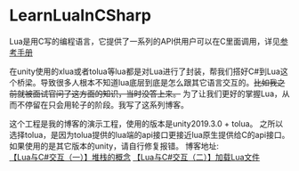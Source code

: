 # LearnLuaInCSharp
Lua是用C写的编程语言，它提供了一系列的API供用户可以在C里面调用，详见[参考手册](http://cloudwu.github.io/lua53doc/contents.html)

在unity使用的xlua或者tolua等lua都是对Lua进行了封装，帮我们搭好C#到Lua这个桥梁。导致很多人根本不知道lua底层到底是怎么跟其它语言交互的。~~比如我之前就被面试官问了这方面的知识，当时没答上来。~~ 为了让我们更好的掌握Lua，从而不停留在只会用轮子的阶段。我写了这系列博客。

这个工程是我的博客的演示工程，使用的版本是unity2019.3.0 + tolua。  之所以选择tolua，是因为tolua提供的lua端的api接口更接近lua原生提供给C的api接口。
如果使用的是其它版本的unity，请自行修复报错。
博客地址:  
[【Lua与C#交互（一）】堆栈的概念](https://blog.csdn.net/j756915370/article/details/105779176)
[【Lua与C#交互（二）】加载Lua文件](https://blog.csdn.net/j756915370/article/details/105846924)
